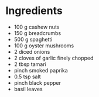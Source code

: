 # Ingredients

* 100 g cashew nuts
* 150 g breadcrumbs
* 500 g spaghetti
* 100 g oyster mushrooms
* 2 diced onions
* 2 cloves of garlic finely chopped
* 2 tbsp tamari
* pinch smoked paprika
* 0.5 tsp salt
* pinch black pepper
* basil leaves